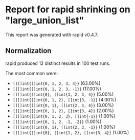 # Report for rapid shrinking on "large_union_list"

This report was generated with rapid v0.4.7.

## Normalization

rapid produced 12 distinct results in 100 test runs.

The most common were:

- ``[][]int{[]int{0, 1, 2, 3, 4}}`` (63.00%)
- ``[][]int{[]int{0, 1, 2, 3, -1}}`` (17.00%)
- ``[][]int{[]int{0}, []int{1, 2, 3, 4}}`` (5.00%)
- ``[][]int{[]int{0, 1, 2}, []int{3, -1}}`` (4.00%)
- ``[][]int{[]int{0, 1}, []int{2, 3, 4}}`` (3.00%)
- ``[][]int{[]int{0, 1, 2}, []int{3, 4}}`` (2.00%)
- ``[][]int{[]int{0, 1, 2, 3}, []int{-1}}`` (1.00%)
- ``[][]int{[]int{0, 1, 2, -1, -2}}`` (1.00%)
- ``[][]int{[]int{0, 1}, []int{2, 3, -1}}`` (1.00%)
- ``[][]int{[]int{0}, []int{1, 2}, []int{3, 4}}`` (1.00%)

